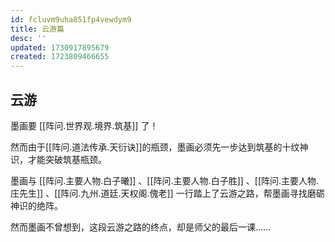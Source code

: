 ```yaml
---
id: fcluvm9uha851fp4vewdym9
title: 云游篇
desc: ''
updated: 1730917895679
created: 1723809466655
---
```


## 云游

墨画要 [[阵问.世界观.境界.筑基]] 了！

然而由于[[阵问.道法传承.天衍诀]]的瓶颈，墨画必须先一步达到筑基的十纹神识，才能突破筑基瓶颈。

墨画与 [[阵问.主要人物.白子曦]] 、[[阵问.主要人物.白子胜]] 、[[阵问.主要人物.庄先生]]  、[[阵问.九州.道廷.天权阁.傀老]] 一行踏上了云游之路，帮墨画寻找磨砺神识的绝阵。

然而墨画不曾想到，这段云游之路的终点，却是师父的最后一课……

